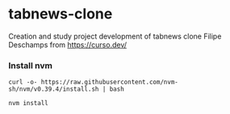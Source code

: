 # tabnews-clone

Creation and study project development of tabnews clone Filipe Deschamps from https://curso.dev/

### Install nvm

`curl -o- https://raw.githubusercontent.com/nvm-sh/nvm/v0.39.4/install.sh | bash`

`nvm install`
